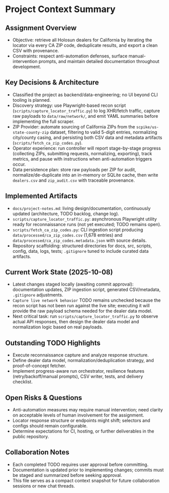 # Project Context Summary

## Assignment Overview
- Objective: retrieve all Holosun dealers for California by iterating the locator via every CA ZIP code, deduplicate results, and export a clean CSV with provenance.
- Constraints: respect anti-automation defenses, surface manual-intervention prompts, and maintain detailed documentation throughout development.

## Key Decisions & Architecture
- Classified the project as backend/data-engineering; no UI beyond CLI tooling is planned.
- Discovery strategy: use Playwright-based recon script (`scripts/capture_locator_traffic.py`) to log XHR/fetch traffic, capture raw payloads to `data/raw/network/`, and emit YAML summaries before implementing the full scraper.
- ZIP Provider: automate sourcing of California ZIPs from the `scpike/us-state-county-zip` dataset, filtering to valid 5-digit entries, normalizing city/county casing, and persisting both CSV data and metadata artifacts (`scripts/fetch_ca_zip_codes.py`).
- Operator experience: run controller will report stage-by-stage progress (collecting ZIPs, submitting requests, normalizing, exporting), track metrics, and pause with instructions when anti-automation triggers occur.
- Data persistence plan: store raw payloads per ZIP for audit, normalize/de-duplicate into an in-memory or SQLite cache, then write `dealers.csv` and `zip_audit.csv` with traceable provenance.

## Implemented Artifacts
- `docs/project-notes.md`: living design/documentation, continuously updated (architecture, TODO backlog, change log).
- `scripts/capture_locator_traffic.py`: asynchronous Playwright utility ready for reconnaissance runs (not yet executed; TODO remains open).
- `scripts/fetch_ca_zip_codes.py`: CLI ingestion script producing `data/processed/ca_zip_codes.csv` (1,678 entries) and `data/processed/ca_zip_codes.metadata.json` with source details.
- Repository scaffolding: structured directories for docs, src, scripts, config, data, logs, tests; `.gitignore` tuned to include curated data artifacts.

## Current Work State (2025-10-08)
- Latest changes staged locally (awaiting commit approval): documentation updates, ZIP ingestion script, generated CSV/metadata, `.gitignore` adjustments.
- `Capture live network behavior` TODO remains unchecked because the recon script has not been run against the live site; executing it will provide the raw payload schema needed for the dealer data model.
- Next critical task: run `scripts/capture_locator_traffic.py` to observe actual API responses, then design the dealer data model and normalization logic based on real payloads.

## Outstanding TODO Highlights
- Execute reconnaissance capture and analyze response structure.
- Define dealer data model, normalization/deduplication strategy, and proof-of-concept fetcher.
- Implement progress-aware run orchestrator, resilience features (retry/backoff/manual prompts), CSV writer, tests, and delivery checklist.

## Open Risks & Questions
- Anti-automation measures may require manual intervention; need clarity on acceptable levels of human involvement for the assignment.
- Locator response structure or endpoints might shift; selectors and configs should remain configurable.
- Determine expectations for CI, hosting, or further deliverables in the public repository.

## Collaboration Notes
- Each completed TODO requires user approval before committing.
- Documentation is updated prior to implementing changes; commits must be staged and summarized before seeking approval.
- This file serves as a compact context snapshot for future collaboration sessions or new chat threads.
